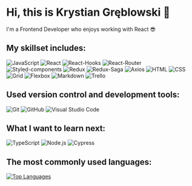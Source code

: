 # Hi, this is Krystian Gręblowski 👋

I'm a Frontend Developer who enjoys working with React 😎

## My skillset includes:
<p>
<img alt="JavaScript" src="https://img.shields.io/badge/JavaScript-F7DF1E?logo=JavaScript&logoColor=white&style=flat" />
<img alt="React" src="https://img.shields.io/badge/React-61DAFB?logo=React&logoColor=white&style=flat" />
<img alt="React-Hooks" src="https://img.shields.io/badge/React Hooks-0088CC?logo=React&logoColor=white&style=flat" />
<img alt="React-Router" src="https://img.shields.io/badge/React Router-CA4245?logo=React&logoColor=white&style=flat" />
<img alt="Styled-components" src="https://img.shields.io/badge/Styled Components-DB7093?logo=styled-components&logoColor=white&style=flat" />
<img alt="Redux" src="https://img.shields.io/badge/Redux-764ABC?logo=Redux&logoColor=white&style=flat" />
<img alt="Redux-Saga" src="https://img.shields.io/badge/Redux Saga-999999?logo=Redux-Saga&logoColor=white&style=flat" />
<img alt="Axios" src="https://img.shields.io/badge/Axios-5A29E46?logo=Axios&logoColor=white&style=flat" />
<img alt="HTML" src="https://img.shields.io/badge/HTML-E34F26?logo=HTML5&logoColor=white&style=flat" />
<img alt="CSS" src="https://img.shields.io/badge/CSS-1572B6?logo=CSS3&logoColor=white&style=flat" />
<img alt="Grid" src="https://img.shields.io/badge/Grid-E61414?logo=CSS3&logoColor=white&style=flat" />
<img alt="Flexbox" src="https://img.shields.io/badge/Flexbox-7D00FF?logo=CSS3&logoColor=white&style=flat" />
<img alt="Markdown" src="https://img.shields.io/badge/Markdown-000000?logo=Markdown&logoColor=white&style=flat" />
<img alt="Trello" src="https://img.shields.io/badge/Trello-0052CC?logo=Trello&logoColor=white&style=flat" />
</p>

## Used version control and development tools:
<p>
<img alt="Git" src="https://img.shields.io/badge/Git-F05032?logo=Git&logoColor=white&style=flat" />
<img alt="GitHub" src="https://img.shields.io/badge/GitHub-181717?logo=GitHub&logoColor=white&style=flat" />
<img alt="Visual Studio Code" src="https://img.shields.io/badge/Visual Studio Code-007ACC?logo=Visual Studio Code&logoColor=white&style=flat" />
</p>

## What I want to learn next:
<p>
<img alt="TypeScript" src="https://img.shields.io/badge/TypeScript-3178C6?logo=TypeScript&logoColor=white&style=flat" />
<img alt="Node.js" src="https://img.shields.io/badge/Node.js-5FA04E?logo=Node.js&logoColor=white&style=flat" />
<img alt="Cypress" src="https://img.shields.io/badge/Cypress-FF7200?logo=Cypress&logoColor=white&style=flat" />
</p>

## The most commonly used languages:

[![Top Languages](https://github-readme-stats.vercel.app/api/top-langs/?username=KrystianGreblowski&hide_title=true)](https://github.com/anuraghazra/github-readme-stats)
